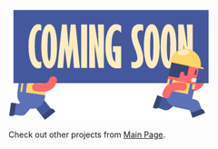 <img src="images/clipart1228777.png?raw=true"/>

Check out other projects from [Main Page](https://lilydia.github.io/).
